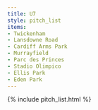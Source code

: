 ```yaml
---
title: U7
style: pitch_list
items:
- Twickenham
- Lansdowne Road
- Cardiff Arms Park
- Murrayfield
- Parc des Princes
- Stadio Olimpico
- Ellis Park
- Eden Park
---
```


{% include pitch_list.html %}
